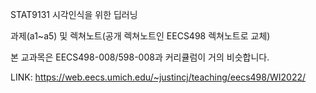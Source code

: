 STAT9131 시각인식을 위한 딥러닝

과제(a1~a5) 및 렉쳐노트(공개 렉쳐노트인 EECS498 렉쳐노트로 교체)

본 교과목은 EECS498-008/598-008과 커리큘럼이 거의 비슷합니다.

LINK: https://web.eecs.umich.edu/~justincj/teaching/eecs498/WI2022/
